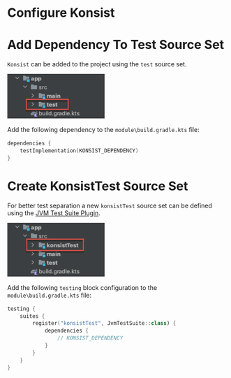 # Configure Konsist

# Add Dependency To Test Source Set

`Konsist` can be added to the project using the `test` source set.  

![KonsistSourceSet.png](misc/TestSourceSet.png)

Add the following dependency to the `module\build.gradle.kts` file:

```kotlin
dependencies {
    testImplementation(KONSIST_DEPENDENCY)
}
```

# Create KonsistTest Source Set

For better test separation a new `konsistTest` source set can be defined using the 
[JVM Test Suite Plugin](https://docs.gradle.org/current/userguide/jvm_test_suite_plugin.html).

![KonsistSourceSet.png](misc/KonsistTestSourceSet.png)

Add the following `testing` block configuration to the `module\build.gradle.kts` file:

```kotlin
testing {
    suites {
        register("konsistTest", JvmTestSuite::class) {
            dependencies {
                // KONSIST_DEPENDENCY
            }
        }
    }
}
```
